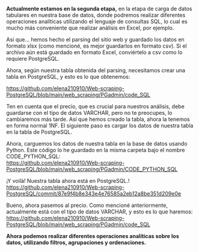 **Actualmente estamos en la segunda etapa,**
en la etapa de carga de datos tabulares en nuestra base de datos, 
donde podremos realizar diferentes operaciones analíticas utilizando el lenguaje de consultas SQL, 
lo cual es mucho más conveniente que realizar análisis en Excel, por ejemplo.

Así que… hemos hecho el parsing del sitio web y guardado los datos en formato xlsx (como mencioné, es mejor guardarlos en formato csv).
Si el archivo aún está guardado en formato Excel, conviértelo a csv como lo requiere PostgreSQL.


Ahora, según nuestra tabla obtenida del parsing, necesitamos crear una tabla en PostgreSQL, y esto es lo que obtenemos:

https://github.com/elena210910/Web-scraping-PostgreSQL/blob/main/web_scraping/PGadmin/code_SQL

Ten en cuenta que el precio, que es crucial para nuestros análisis,
debe guardarse con el tipo de datos VARCHAR, pero no te preocupes, lo cambiaremos más tarde. 
Así que hemos creado la tabla, ahora la tenemos en forma normal 1NF. 
El siguiente paso es cargar los datos de nuestra tabla en la tabla de PostgreSQL.

Ahora, carguemos los datos de nuestra tabla en la base de datos usando Python. 
Este código lo he guardado en la misma carpeta bajo el nombre CODE_PYTHON_SQL:   
https://github.com/elena210910/Web-scraping-PostgreSQL/blob/main/web_scraping/PGadmin/CODE_PYTHON_SQL

¡Y voilà! Nuestra tabla ahora está en PostgreSQL.!
https://github.com/elena210910/Web-scraping-PostgreSQL/commit/87e9f4b8e343e4e76585a2eb12a8be351d209e0e

Bueno, ahora pasemos al precio. Como mencioné anteriormente, actualmente está con el tipo de datos VARCHAR, y esto es lo que haremos:
https://github.com/elena210910/Web-scraping-PostgreSQL/blob/main/web_scraping/PGadmin/code_SQL

**Ahora podemos realizar diferentes operaciones analíticas sobre los datos, utilizando filtros, agrupaciones y ordenaciones.**



